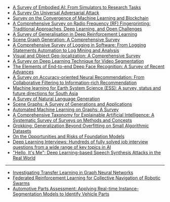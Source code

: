 - [A Survey of Embodied AI: From Simulators to Research Tasks](https://arxiv.org/pdf/2103.04918v8.pdf)
- [A Survey On Universal Adversarial Attack](https://arxiv.org/pdf/2103.01498v2.pdf)
- [Survey on the Convergence of Machine Learning and Blockchain](https://arxiv.org/ftp/arxiv/papers/2201/2201.00976.pdf)
- [A Comprehensive Survey on Radio Frequency (RF) Fingerprinting: Traditional Approaches, Deep Learning, and Open Challenges](https://arxiv.org/pdf/2201.00680v1.pdf)
- [A Survey of Generalisation in Deep Reinforcement Learning](https://arxiv.org/pdf/2111.09794v3.pdf)
- [Scene Graph Generation: A Comprehensive Survey](arxiv.org/pdf/2201.00443v1.pdf)
- [A Comprehensive Survey of Logging in Software: From Logging Statements Automation to Log Mining and Analysis](https://arxiv.org/pdf/2110.12489v2.pdf)
- [Visual and Object Geo-localization: A Comprehensive Survey](https://arxiv.org/pdf/2112.15202v1.pdf)
- [A Survey on Deep Learning Technique for Video Segmentation](https://arxiv.org/pdf/2107.01153v3.pdf)
- [The Elements of End-to-end Deep Face Recognition: A Survey of Recent Advances](https://arxiv.org/pdf/2009.13290v4.pdf)
- [A Survey on Accuracy-oriented Neural Recommendation: From Collaborative Filtering to Information-rich Recommendation](https://arxiv.org/pdf/2104.13030v3.pdf)
- [Machine learning for Earth System Science (ESS): A survey, status and future directions for South Asia](https://arxiv.org/ftp/arxiv/papers/2112/2112.12966.pdf)
- [A Survey of Natural Language Generation](https://arxiv.org/pdf/2112.11739v1.pdf)
- [Scene Graphs: A Survey of Generations and Applications](arxiv.org/pdf/2104.01111v4.pdf)
- [Automated Machine Learning on Graphs: A Survey](https://arxiv.org/pdf/2103.00742v4.pdf)
- [A Comprehensive Taxonomy for Explainable Artificial Intelligence: A Systematic Survey of Surveys on Methods and Concepts](https://arxiv.org/pdf/2105.07190v2.pdf)
- [Grokking: Generalization Beyond Overfitting on Small Algorithmic Datasets](https://arxiv.org/pdf/2201.02177v1.pdf)
- [On the Opportunities and Risks of Foundation Models](arxiv.org/pdf/2108.07258v2.pdf)
- [Deep Learning Interviews: Hundreds of fully solved job interview questions from a wide range of key topics in AI](https://arxiv.org/ftp/arxiv/papers/2201/2201.00650.pdf)
- ["Hello, It's Me": Deep Learning-based Speech Synthesis Attacks in the Real World](https://arxiv.org/pdf/2109.09598v1.pdf)
------------------
- [Investigating Transfer Learning in Graph Neural Networks](https://arxiv.org/pdf/2202.00740.pdf)
- [Federated Reinforcement Learning for Collective Navigation of Robotic Swarms](https://arxiv.org/pdf/2202.01141.pdf)
- [Automotive Parts Assessment:
Applying Real-time Instance-Segmentation
Models to Identify Vehicle Parts
](https://arxiv.org/ftp/arxiv/papers/2202/2202.00884.pdf)
